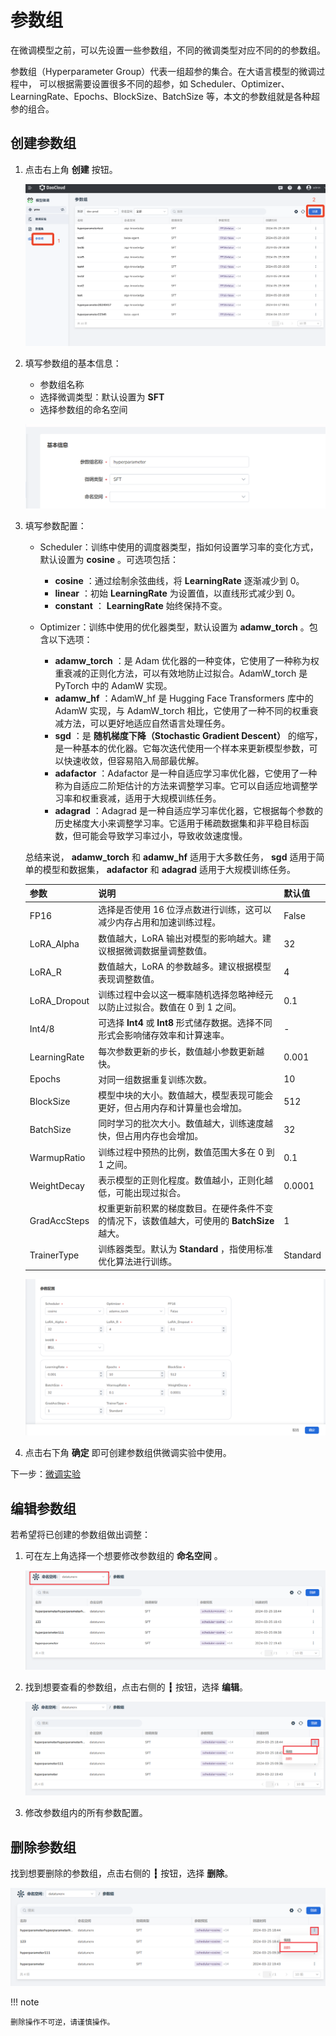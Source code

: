 # 参数组

在微调模型之前，可以先设置一些参数组，不同的微调类型对应不同的的参数组。

参数组（Hyperparameter Group）代表一组超参的集合。在大语言模型的微调过程中，
可以根据需要设置很多不同的超参，如 Scheduler、Optimizer、LearningRate、Epochs、BlockSize、BatchSize 等，本文的参数组就是各种超参的组合。

## 创建参数组

1. 点击右上角 **创建** 按钮。

    ![创建参数组](images/create-parameter-groups.png)

2. 填写参数组的基本信息：

    - 参数组名称
    - 选择微调类型：默认设置为 **SFT**
    - 选择参数组的命名空间

    ![参数组基本信息](images/basic-information.png)

3. 填写参数配置：

    - Scheduler：训练中使用的调度器类型，指如何设置学习率的变化方式，默认设置为 **cosine** 。可选项包括：
        - **cosine** ：通过绘制余弦曲线，将 **LearningRate** 逐渐减少到 0。
        - **linear** ：初始 **LearningRate** 为设置值，以直线形式减少到 0。
        - **constant** ： **LearningRate** 始终保持不变。

    - Optimizer：训练中使用的优化器类型，默认设置为 **adamw_torch** 。包含以下选项：

        - **adamw_torch** ：是 Adam 优化器的一种变体，它使用了一种称为权重衰减的正则化方法，可以有效地防止过拟合。AdamW_torch 是 PyTorch 中的 AdamW 实现。
        - **adamw_hf** ：AdamW_hf 是 Hugging Face Transformers 库中的 AdamW 实现，与 AdamW_torch 相比，它使用了一种不同的权重衰减方法，可以更好地适应自然语言处理任务。
        - **sgd** ：是 **随机梯度下降（Stochastic Gradient Descent）** 的缩写，是一种基本的优化器。它每次迭代使用一个样本来更新模型参数，可以快速收敛，但容易陷入局部最优解。
        - **adafactor** ：Adafactor 是一种自适应学习率优化器，它使用了一种称为自适应二阶矩估计的方法来调整学习率。它可以自适应地调整学习率和权重衰减，适用于大规模训练任务。
        - **adagrad** ：Adagrad 是一种自适应学习率优化器，它根据每个参数的历史梯度大小来调整学习率。它适用于稀疏数据集和非平稳目标函数，但可能会导致学习率过小，导致收敛速度慢。

    总结来说， **adamw_torch** 和 **adamw_hf** 适用于大多数任务， **sgd** 适用于简单的模型和数据集， **adafactor** 和 **adagrad** 适用于大规模训练任务。

    | 参数          | 说明  | 默认值  |
    |--------------|------|---------|
    | FP16         | 选择是否使用 16 位浮点数进行训练，这可以减少内存占用和加速训练过程。| False |
    | LoRA_Alpha   | 数值越大，LoRA 输出对模型的影响越大。建议根据微调数据量调整数值。| 32 |
    | LoRA_R       | 数值越大，LoRA 的参数越多。建议根据模型表现调整数值。| 4 |
    | LoRA_Dropout | 训练过程中会以这一概率随机选择忽略神经元以防止过拟合。数值在 0 到 1 之间。| 0.1 |
    | Int4/8       | 可选择 **Int4** 或 **Int8** 形式储存数据。选择不同形式会影响储存效率和计算速率。| - |
    | LearningRate | 每次参数更新的步长，数值越小参数更新越快。| 0.001 |
    | Epochs       | 对同一组数据重复训练次数。 | 10 |
    | BlockSize    | 模型中块的大小。数值越大，模型表现可能会更好，但占用内存和计算量也会增加。| 512     |
    | BatchSize    | 同时学习的批次大小。数值越大，训练速度越快，但占用内存也会增加。| 32 |
    | WarmupRatio  | 训练过程中预热的比例，数值范围大多在 0 到 1 之间。| 0.1 |
    | WeightDecay  | 表示模型的正则化程度。数值越小，正则化越低，可能出现过拟合。| 0.0001  |
    | GradAccSteps | 权重更新前积累的梯度数目。在硬件条件不变的情况下，该数值越大，可使用的 **BatchSize** 越大。| 1 |
    | TrainerType  | 训练器类型。默认为 **Standard** ，指使用标准优化算法进行训练。| Standard|

    ![参数配置](images/parameter-configuration.png)

4. 点击右下角 **确定** 即可创建参数组供微调实验中使用。

下一步：[微调实验](fine-tuning-lab.md)

## 编辑参数组

若希望将已创建的参数组做出调整：

1. 可在左上角选择一个想要修改参数组的 **命名空间** 。

    ![命名空间](images/namespace.png)

2. 找到想要查看的参数组，点击右侧的 **┇** 按钮，选择 **编辑**。

    ![编辑参数组](images/edit-parameter.png)

3. 修改参数组内的所有参数配置。

## 删除参数组

找到想要删除的参数组，点击右侧的 **┇** 按钮，选择 **删除**。

![删除参数组](images/delete-parameter.png)

!!! note

    删除操作不可逆，请谨慎操作。
